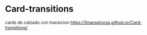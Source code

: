 # Card-transitions
cards de calzado con transicion
https://linaespinosa.github.io/Card-transitions/

